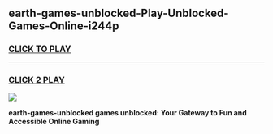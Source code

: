 
## earth-games-unblocked-Play-Unblocked-Games-Online-i244p
<h3>
<a href="https://premium76.site?title=earth-games-unblocked&ref=25A">CLICK TO PLAY</a></h3>
<hr>

<h3>
<a href="https://premium76.site?title=earth-games-unblocked&ref=25A">CLICK 2 PLAY</a>
  
</h3>

<a href="https://premium76.site?title=earth-games-unblocked&ref=25A"><img src="https://clearcache.store/games.png"></a>


**earth-games-unblocked games unblocked: Your Gateway to Fun and Accessible Online Gaming**

